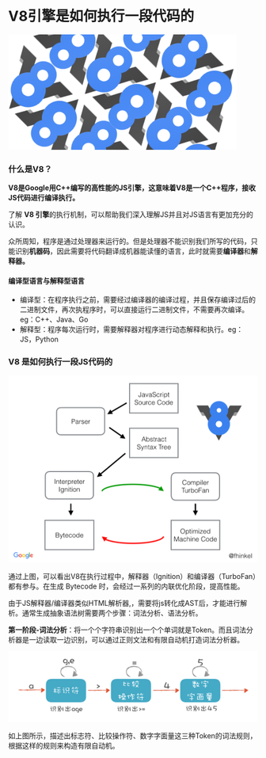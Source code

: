 # V8引擎是如何执行一段代码的

![](../.gitbook/assets/1_cgtv-fgvhusnkssybt84qg.png)

### **什么是V8？**

**V8是Google用C++编写的高性能的JS引擎，这意味着V8是一个C++程序，接收JS代码进行编译执行。**

了解 **V8 引擎**的执行机制，可以帮助我们深入理解JS并且对JS语言有更加充分的认识。

众所周知，程序是通过处理器来运行的。但是处理器不能识别我们所写的代码，只能识别**机器码**，因此需要将代码翻译成机器能读懂的语言，此时就需要**编译器**和**解释器。**

#### 编译型语言与解释型语言

* 编译型：在程序执行之前，需要经过编译器的编译过程，并且保存编译过后的二进制文件，再次执程序时，可以直接运行二进制文件，不需要再次编译。eg：C++、Java、Go
* 解释型：程序每次运行时，需要解释器对程序进行动态解释和执行。eg：JS，Python

### V8 是如何执行一段JS代码的

![](../.gitbook/assets/v8-bian-yi-qi-guan-dao.png)

通过上图，可以看出V8在执行过程中，解释器（Ignition）和编译器（TurboFan）都有参与。在生成 Bytecode 时，会经过一系列的内联优化阶段，提高性能。

由于JS解释器/编译器类似HTML解析器,，需要将js转化成AST后，才能进行解析。通常生成抽象语法树需要两个步骤：词法分析、语法分析。

**第一阶段-词法分析**：将一个个字符串识别出一个个单词就是Token。而且词法分析器是一边读取一边识别，可以通过正则文法和有限自动机打造词法分析器。

![](../.gitbook/assets/you-xian-zi-dong-ji.jpg)

如上图所示，描述出标志符、比较操作符、数字字面量这三种Token的词法规则，根据这样的规则来构造有限自动机。

